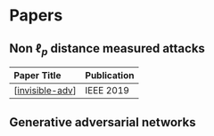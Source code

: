# Papers

## Non $\ell_p$ distance measured attacks

| Paper Title       | Publication |
| :---------------- | :---------- |
| [[invisible-adv]] | IEEE 2019   |

## Generative adversarial networks
[//begin]: # "Autogenerated link references for markdown compatibility"
[invisible-adv]: invisible-adv "Invisible Adversarial Attack"
[//end]: # "Autogenerated link references"
